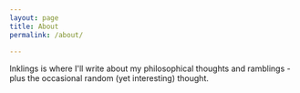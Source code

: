 ```yaml
---
layout: page
title: About
permalink: /about/

---
```

Inklings is where I'll write about my philosophical thoughts and ramblings - plus the occasional random (yet interesting) thought.